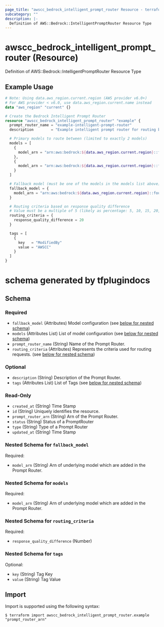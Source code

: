 ```yaml
---
page_title: "awscc_bedrock_intelligent_prompt_router Resource - terraform-provider-awscc"
subcategory: ""
description: |-
  Definition of AWS::Bedrock::IntelligentPromptRouter Resource Type
---
```


# awscc_bedrock_intelligent_prompt_router (Resource)

Definition of AWS::Bedrock::IntelligentPromptRouter Resource Type

## Example Usage

```terraform
# Note: Using data.aws_region.current.region (AWS provider v6.0+)
# For AWS provider < v6.0, use data.aws_region.current.name instead
data "aws_region" "current" {}

# Create the Bedrock Intelligent Prompt Router
resource "awscc_bedrock_intelligent_prompt_router" "example" {
  prompt_router_name = "example-intelligent-prompt-router"
  description        = "Example intelligent prompt router for routing between Claude models based on response quality"

  # Primary models to route between (limited to exactly 2 models)
  models = [
    {
      model_arn = "arn:aws:bedrock:${data.aws_region.current.region}::foundation-model/anthropic.claude-3-5-sonnet-20241022-v2:0"
    },
    {
      model_arn = "arn:aws:bedrock:${data.aws_region.current.region}::foundation-model/anthropic.claude-3-haiku-20240307-v1:0"
    }
  ]

  # Fallback model (must be one of the models in the models list above)
  fallback_model = {
    model_arn = "arn:aws:bedrock:${data.aws_region.current.region}::foundation-model/anthropic.claude-3-haiku-20240307-v1:0"
  }

  # Routing criteria based on response quality difference
  # Value must be a multiple of 5 (likely as percentage: 5, 10, 15, 20, etc.)
  routing_criteria = {
    response_quality_difference = 20
  }

  tags = [
    {
      key   = "ModifiedBy"
      value = "AWSCC"
    }
  ]
}
```

# schema generated by tfplugindocs
## Schema

### Required

- `fallback_model` (Attributes) Model configuration (see [below for nested schema](#nestedatt--fallback_model))
- `models` (Attributes List) List of model configuration (see [below for nested schema](#nestedatt--models))
- `prompt_router_name` (String) Name of the Prompt Router.
- `routing_criteria` (Attributes) Represents the criteria used for routing requests. (see [below for nested schema](#nestedatt--routing_criteria))

### Optional

- `description` (String) Description of the Prompt Router.
- `tags` (Attributes List) List of Tags (see [below for nested schema](#nestedatt--tags))

### Read-Only

- `created_at` (String) Time Stamp
- `id` (String) Uniquely identifies the resource.
- `prompt_router_arn` (String) Arn of the Prompt Router.
- `status` (String) Status of a PromptRouter
- `type` (String) Type of a Prompt Router
- `updated_at` (String) Time Stamp

<a id="nestedatt--fallback_model"></a>
### Nested Schema for `fallback_model`

Required:

- `model_arn` (String) Arn of underlying model which are added in the Prompt Router.


<a id="nestedatt--models"></a>
### Nested Schema for `models`

Required:

- `model_arn` (String) Arn of underlying model which are added in the Prompt Router.


<a id="nestedatt--routing_criteria"></a>
### Nested Schema for `routing_criteria`

Required:

- `response_quality_difference` (Number)


<a id="nestedatt--tags"></a>
### Nested Schema for `tags`

Optional:

- `key` (String) Tag Key
- `value` (String) Tag Value

## Import

Import is supported using the following syntax:

```shell
$ terraform import awscc_bedrock_intelligent_prompt_router.example "prompt_router_arn"
```